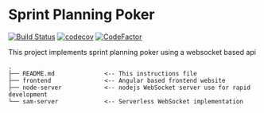 # Sprint Planning Poker
[![Build Status](https://travis-ci.com/discorev/sprint-planning-poker.svg?branch=main)](https://travis-ci.com/discorev/sprint-planning-poker)
[![codecov](https://codecov.io/gh/discorev/sprint-planning-poker/branch/main/graph/badge.svg?token=8IRZ65UZSB)](https://codecov.io/gh/discorev/sprint-planning-poker)
[![CodeFactor](https://www.codefactor.io/repository/github/discorev/sprint-planning-poker/badge)](https://www.codefactor.io/repository/github/discorev/sprint-planning-poker)

This project implements sprint planning poker using a websocket based api
```
.
├── README.md              <-- This instructions file
├── frontend               <-- Angular based frontend website
├── node-server            <-- nodejs WebSocket server use for rapid development
└── sam-server             <-- Serverless WebSocket implementation
```